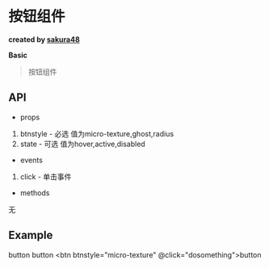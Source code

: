 # 按钮组件

**created by [sakura48](https://github.com/sakura48)**

**Basic**

> 按钮组件

## API

* props

1. btnstyle - 必选 值为micro-texture,ghost,radius
2. state - 可选 值为hover,active,disabled

* events

1. click - 单击事件

* methods

无

## Example

<btn btnstyle="ghost">button</btn>
<btn btnstyle="micro-texture" state="disabled">button</btn>
<btn btnstyle="micro-texture" @click="dosomething">button</btn>
<script>
    new Vue({
        el: '#app',
        methods: {
            dosomething: function () {
                //dosomething
            }
        }
    })
</script>

